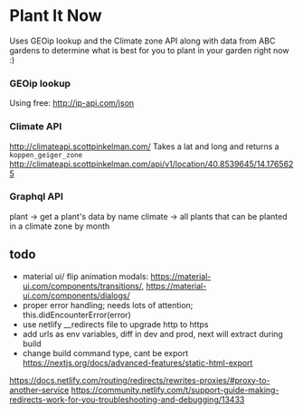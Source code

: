 # Plant It Now

Uses GEOip lookup and the Climate zone API along with data from ABC gardens to determine what is best for you to plant in your garden right now :)

### GEOip lookup

Using free: http://ip-api.com/json

### Climate API

http://climateapi.scottpinkelman.com/
Takes a lat and long and returns a `koppen_geiger_zone`
http://climateapi.scottpinkelman.com/api/v1/location/40.8539645/14.1765625

### Graphql API

plant -> get a plant's data by name
climate -> all plants that can be planted in a climate zone by month

## todo

- material ui/ flip animation modals: https://material-ui.com/components/transitions/, https://material-ui.com/components/dialogs/
- proper error handling; needs lots of attention; this.didEncounterError(error)
- use netlify __redirects file to upgrade http to https
- add urls as env variables, diff in dev and prod, next will extract during build
- change build command type, cant be export https://nextjs.org/docs/advanced-features/static-html-export

https://docs.netlify.com/routing/redirects/rewrites-proxies/#proxy-to-another-service
https://community.netlify.com/t/support-guide-making-redirects-work-for-you-troubleshooting-and-debugging/13433
